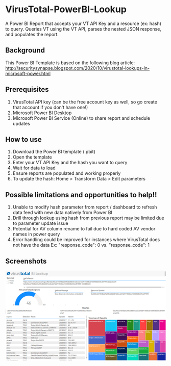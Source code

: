 # VirusTotal-PowerBI-Lookup
A Power BI Report that accepts your VT API Key and a resource (ex:  hash) to query. Queries VT using the VT API, parses the nested JSON response, and populates the report.

## Background
This Power BI Template is based on the following blog article:  
http://securitysynapse.blogspot.com/2020/10/virustotal-lookups-in-microsoft-power.html


## Prerequisites
1. VirusTotal API key (can be the free account key as well, so go create that account if you don't have one!) 
2. Microsoft Power BI Desktop
3. Microsoft Power BI Service (Online) to share report and schedule updates


## How to use
1. Download the Power BI template (.pbit)
2. Open the template
3. Enter your VT API Key and the hash you want to query
4. Wait for data to load
5. Ensure reports are populated and working properly
6. To update the hash:  Home > Transform Data > Edit parameters


## Possible limitations and opportunities to help!!
1. Unable to modify hash parameter from report / dashboard to refresh data feed with new data natively from Power BI
2. Drill through lookup using hash from previous report may be limited due to parameter update issue
3. Potential for AV column rename to fail due to hard coded AV vendor names in power query
4. Error handling could be improved for instances where VirusTotal does not have the data
   Ex:  "response_code": 0 vs. "response_code": 1

## Screenshots
![Dashboard](https://github.com/TonyLeeVT/VirusTotal-PowerBI-Lookup/blob/main/screenshots/VT-BI-Lookup.png)
